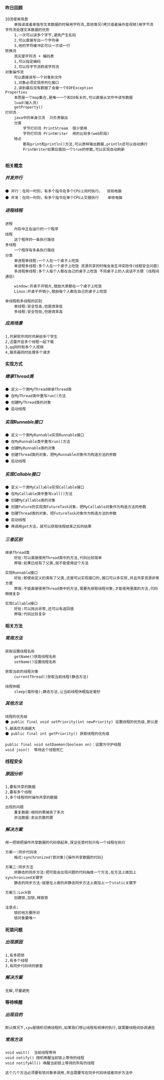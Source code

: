 #### 昨日回顾

```
IO流使用场景
	单独读或者单独写文本数据的时候用字符流,其他情况(拷贝或者操作音视频)用字节流 
字符流处理文本数据的优势
	1,一次可以读多个字节,避免产生乱码
	2,可以直接写出一个字符串
	3,他的字符缓冲区可以一次读一行
转换流
	其实是字符流 + 编码表
	1,可以指定编码
	2,可以将字节流转成字符流
对象操作流
	可以直接读写一个对象到文件
	1,对象必须实现序列化接口
	2,读到最后没有数据了会被一个EOFException
Properties
	本质是一个map集合,是唯一一个和IO有关的,可以直接从文件中读写数据
	load(输入流)
	getProperty()
打印流
	java中的单身汉流  只负责输出
	分类
		字节打印流 PrintStream  很少使用
		字符打印流 PrintWriter  用的比较多(web阶段)
	特点
		都有print和println()方法,可以原样输出数据,println还可以自动换行
	 	PrintWriter如果后面加一个true的参数,可以实现自动刷新
	
```

#### 相关概念

##### 并发并行

```
⚫ 并行：在同一时刻，有多个指令在多个CPU上同时执行。  双核电脑
⚫ 并发：在同一时刻，有多个指令在单个CPU上交替执行    单核电脑
```

##### 进程线程

```
进程 
	内存中正在运行的一个程序
线程
	这个程序的一条执行路径
多线程
	一个程序有多条执行路径
分类
	单进程单线程:一个人在一个桌子上吃饭
	单进程多线程:多个人在一个桌子上吃饭 资源共享的时候会发生冲突抢夺(线程安全问题)
	多进程单线程:多个人每个人都在自己的桌子上吃饭 不同桌子上的人说话不方便 (线程间通信)
	
	window:开桌子开销大,鼓励大家都在一个桌子上吃饭
	Linux:开桌子开销小,鼓励每个人都在自己的桌子上吃饭
	
单线程和多线程的区别
	单线程:安全性高,但是效率低
	多线程:安全性低,但是效率高
```

##### 应用场景

```
1,共屏软件同时共屏给多个学生
2,迅雷开启多个线程一起下载
3,qq同时和多个人视频
4,服务器同时处理多个请求
```



#### 实现方式

##### 继承Thread类

```
⚫ 定义一个类MyThread继承Thread类
⚫ 在MyThread类中重写run()方法
⚫ 创建MyThread类的对象
⚫ 启动线程
```

##### 实现Runnable接口

```
⚫ 定义一个类MyRunnable实现Runnable接口
⚫ 在MyRunnable类中重写run()方法
⚫ 创建MyRunnable类的对象
⚫ 创建Thread类的对象，把MyRunnable对象作为构造方法的参数
⚫ 启动线程
```

##### 实现Callable接口

```
⚫ 定义一个类MyCallable实现Callable接口
⚫ 在MyCallable类中重写call()方法
⚫ 创建MyCallable类的对象
⚫ 创建Future的实现类FutureTask对象，把MyCallable对象作为构造方法的参数
⚫ 创建Thread类的对象，把FutureTask对象作为构造方法的参数
⚫ 启动线程
⚫ 再调用get方法，就可以获取线程结束之后的结果
```

##### 三者区别

```
继承Thread类
	好处:可以直接使用Thread类中的方法,代码比较简单
	弊端:如果已经有了父类,就不能使用这个方法
	
实现Runnable接口
	好处:即使自定义的类有了父类,还是可以实现接口的,接口可以多实现,并且共享资源非常方便
	弊端:不能直接使用Thread类中的方法,需要先获取线程对象,才能使用里面的方法,代码稍微复杂

实现Callable接口
	好处:可以抛出异常,还可以有返回值
	弊端:代码比较复杂
```



#### 相关方法

##### 常用方法

```
获取设置线程名称
    getName()获取线程名称
    setName()设置线程名称

获取当前的线程对象
    currentThread()获取当前线程(静态方法)
    
线程休眠
    sleep(毫秒值);静态方法,让当前线程休眠指定毫秒
```

##### 其他方法

```
线程的优先级
⚫ public final void setPriority(int newPriority) 设置线程的优先级,默认是5,越高优先级越大
⚫ public final int getPriority() 获取线程的优先级

public final void setDaemon(boolean on)：设置为守护线程
void join()  等待这个线程死亡
```

#### 线程安全

##### 原因分析

```
1,要有共享的数据
2,要有多个线程
3,多个线程同时操作共享的数据

出现的问题
	重复数据:相同的票被卖了多次
	非法数据:卖出负数的票
```

##### 解决方案

```
用一把锁把操作共享数据的代码锁起来,保证任意时刻只有一个线程在执行

方案一:同步代码块
	格式:synchronized(锁对象){操作共享数据的代码}
	
方案二:同步方法
	非静态的同步方法:把可能会出现问题的代码抽成一个方法,在方法上面加上synchronized关键字
	静态的同步方法:就是在上面的非静态同步方法上面加上一个static关键字
	
方案三:Lock锁
	创建锁,加锁,释放锁

注意点:
	锁的地方要所对
	锁对象要唯一
```



#### 死锁问题

##### 出现原因

```
1,有多把锁
2,有多个线程
3,有同步代码块的嵌套
```

##### 解决方案

```
无解,尽量避免
```



#### 等待唤醒

##### 出现目的

```
默认情况下,cpu是随机切换线程的,如果我们想让线程有规律的执行,就需要线程间协调通信
```

##### 常用方法

```
void wait()  当前线程等待
void notify() 随机唤醒当前锁上等待的线程
void notifyAll() 唤醒当前锁上等待的所有的线程

这个几个方法必须要有锁对象来调用,并且需要写在同步代码块或者同步方法中
```

